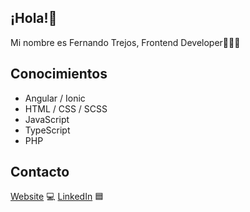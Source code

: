 ## ¡Hola!👋
Mi nombre es Fernando Trejos, Frontend Developer🧑🏾‍💻

## Conocimientos
- Angular / Ionic
- HTML / CSS / SCSS
- JavaScript
- TypeScript
- PHP

## Contacto
[Website](https://fernando-trejos.netlify.app) 💻
[LinkedIn](https://www.linkedin.com/in/fernandotrejos/) 🟦
